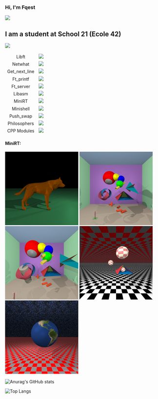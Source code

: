 ### Hi, I'm Fqest
![](https://komarev.com/ghpvc/?username=fqest)

## I am a student at School 21 (Ecole 42)

<p align="left">
  <a href="https://profile.intra.42.fr/">
    <img src="https://badge42.herokuapp.com/api/stats/lvalery?darkmode=true&privacyEmail=true"/>
  </a>
</p>
<table>
    <thead>
        <tr>
          <td style="text-align:center;">Libft</td> <td> <img src="https://badge42.herokuapp.com/api/project/lvalery/Libft"> </td>
        </tr>     
        <tr>
          <td style="text-align:center;">Netwhat</td> <td> <img src="https://badge42.herokuapp.com/api/project/lvalery/netwhat"> </td>
        </tr>  
        <tr>
          <td style="text-align:center;">Get_next_line</td> <td> <img src="https://badge42.herokuapp.com/api/project/lvalery/get_next_line"> </td>
        </tr>       
        <tr>
          <td style="text-align:center;">Ft_printf</td> <td> <img src="https://badge42.herokuapp.com/api/project/lvalery/ft_printf"> </td>
        </tr>     
        <tr>
          <td style="text-align:center;">Ft_server</td> <td> <img src="https://badge42.herokuapp.com/api/project/lvalery/ft_server"> </td>
        </tr>        
        <tr>
          <td style="text-align:center;">Libasm</td> <td> <img src="https://badge42.herokuapp.com/api/project/lvalery/libasm"> </td>
        </tr>         
        <tr>
          <td style="text-align:center;">MiniRT</td> <td> <img src="https://badge42.herokuapp.com/api/project/lvalery/miniRT"> </td>
        </tr>
        <tr>
          <td style="text-align:center;">Minishell</td> <td> <img src="https://badge42.herokuapp.com/api/project/lvalery/minishell"> </td>
        </tr>
        <tr>
          <td style="text-align:center;">Push_swap</td> <td> <img src="https://badge42.herokuapp.com/api/project/lvalery/push_swap"> </td>
        </tr>        
        <tr>
          <td style="text-align:center;">Philosophers</td> <td> <img src="https://badge42.herokuapp.com/api/project/lvalery/Philosophers"> </td>
        </tr>        
        <tr>
          <td style="text-align:center;">CPP Modules</td> <td> <img src="https://badge42.herokuapp.com/api/project/lvalery/CPP Module 08"> </td>
        </tr>      
    </thead>
    <tbody>
    </tbody>
</table>


#### MiniRT:
<p>
  <a href="https://raw.githubusercontent.com/fqest/Fqest/main/img/image_01(large).bmp"><img src="img/image_01(small).bmp" alt="image_01.bmp" width="240" height="240"></a>
  <a href="https://raw.githubusercontent.com/fqest/Fqest/main/img/image_02(large).bmp"><img src="img/image_02(small).bmp" alt="image_02.bmp" width="240" height="240"></a>
  <a href="https://raw.githubusercontent.com/fqest/Fqest/main/img/image_03(large).bmp"><img src="img/image_03(small).bmp" alt="image_03.bmp" width="240" height="240"></a>
  <a href="https://raw.githubusercontent.com/fqest/Fqest/main/img/image_04(large).bmp"><img src="img/image_04(small).bmp" alt="image_04.bmp" width="240" height="240"></a>
  <a href="https://raw.githubusercontent.com/fqest/Fqest/main/img/image_05(large).bmp" target="blank" ><img src="img/image_05(small).bmp" alt="image_05.bmp" width="240" height="240"></a>
</p>


![Anurag's GitHub stats](https://github-readme-stats.vercel.app/api?username=fqest)

![Top Langs](https://github-readme-stats.vercel.app/api/top-langs/?username=fqest&layout=compact&hide=Objective-C,Roff,Makefile&langs_count=6)

